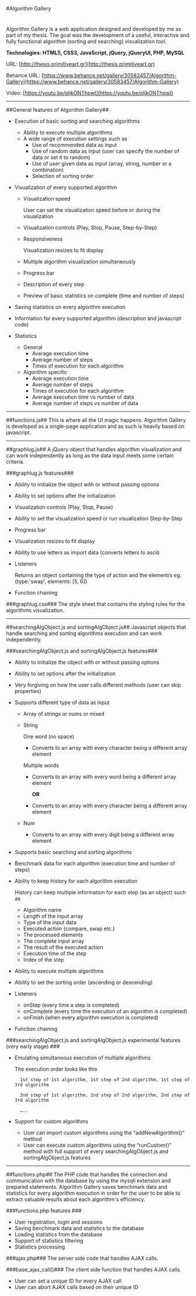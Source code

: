 #Algorithm Gallery
#

Algorithm Gallery is a web application designed and developed by me as part of my thesis. The goal was the development of a useful, interactive and fully functional algorithm (sorting and searching) visualization tool. 

**Technologies: HTML5, CSS3, JavaScript, jQuery, jQueryUI, PHP, MySQL**

URL: [http://thesis.primitiveart.gr](http://thesis.primitiveart.gr)

Behance URL: [https://www.behance.net/gallery/30583457/Algorithm-Gallery](https://www.behance.net/gallery/30583457/Algorithm-Gallery)

Video: [https://youtu.be/pljkONThpwI](https://youtu.be/pljkONThpwI)

- - - -

##General features of Algorithm Gallery##
* Execution of basic sorting and searching algorithms 
	* Ability to execute multiple algorithms
	* A wide range of execution settings such as
		* Use of recommended data as input
		* Use of random data as input (user can specify the number of data or set it to random)
		* Use of user given data as input (array, string, number or a combination)
		* Selection of sorting order 
* Visualization of every supported algorithm
     * Visualization speed 

		User can set the visualization speed before or during the visualization

	* Visualization controls (Play, Stop, Pause, Step-by-Step)
	* Responsiveness 

		Visualization resizes to fit display 

	* Multiple algorithm visualization simultaneously
	* Progress bar
	* Description of every step
	* Preview of basic statistics on complete (time and number of steps)

* Saving statistics on every algorithm execution
* Information for every supported algorithm (description and javascript code)
* Statistics 
	* General
		* Average execution time 
		* Average number of steps
		* Times of execution for each algorithm
	* Algorithm specific
		* Average execution time 
		* Average number of steps
		* Times of execution for each algorithm
		* Average execution time vs number of data
		* Average number of steps vs number of data

- - - -

##functions.js##
This is where all the UI magic happens. Algorithm Gallery is developed as a single-page application and as such is heavily based on javascript. 
- - - -
##graphlug.js##
A jQuery object that handles algorithm visualization and can work independently as long as the data input meets some certain criteria.

###graphlug.js features###
* Ability to initialize the object with or without passing options 
* Ability to set options after the initialization 
* Visualization controls (Play, Stop, Pause)
* Ability to set the visualization speed or run visualization Step-by-Step
* Progress bar 
* Visualization resizes to fit display 
* Ability to use letters as import data (converts letters to ascii)
* Listeners

	Returns an object containing the type of action and the element/s eg. {type:'swap', elements: [5, 6]}

* Function chaining 

###graphlug.css###
The style sheet that contains the styling rules for the algorithms visualization.

- - - -
##searchingAlgObject.js and sortingAlgObject.js##
Javascript objects that handle searching and sorting algorithms execution and can work independently.

###searchingAlgObject.js and sortingAlgObject.js features###
* Ability to initialize the object with or without passing options 
* Ability to set options after the initialization  
* Very forgiving on how the user calls different methods (user can skip properties)
* Supports different type of data as input
	* Array of strings or nums or mixed
	* String 

		One word (no space)

		* Converts to an array with every character being a different array element

		Multiple words 

		* Converts to an array with every word being a different array element 

			**OR**

		* Converts to an array with every character being a different array element

     * Num
		* Converts to an array with every digit being a different array element 

* Supports basic searching and sorting algorithms
* Benchmark data for each algorithm (execution time and number of steps)
* Ability to keep history for each algorithm execution 

	History can keep multiple information for each step (as an object) such as

	* Algorithm name
	* Length of the input array
	* Type of the input data
	* Executed action (compare, swap etc.)
	* The processed elements 
	* The complete input array 
	* The result of the executed action 
	* Execution time of the step
	* Index of the step

* Ability to execute multiple algorithms 
* Ability to set the sorting order (ascending or descending)
* Listeners 
	* onStep (every time a step is completed)
	* onComplete (every time the execution of an algorithm is completed)
	* onFinish (when every algorithm execution is completed)
* Function chaining

###searchingAlgObject.js and sortingAlgObject.js experimental features (very early stage) ###

* Emulating simultaneous execution of multiple algorithms

	The execution order looks like this

	    1st step of 1st algorithm, 1st step of 2nd algorithm, 1st step of 3rd algorithm

	    2nd step of 1st algorithm, 2nd step of 2nd algorithm, 2nd step of 3rd algorithm 

	    …..

* Support for custom algorithms 
	* User can import custom algorithms using  the “addNewAlgorithm()” method
	* User can execute custom algorithms using the “runCustom()” method with full support of every  searchingAlgObject.js and sortingAlgObject.js features

- - - -

##functions.php##
The PHP code that handles the connection and communication with the database by using the mysqli extension and prepared statements. 
Algorithm Gallery saves benchmark data and statistics for every algorithm execution in order for the user to be able to extract valuable results about each algorithm's efficiency. 

###functions.php features ###
* User registration, login and sessions
* Saving benchmark data and statistics to the database 
* Loading statistics from the database 
* Support of statistics filtering
* Statistics processing 

###ajax.php###
The server side code that handles AJAX calls. 
	
###base\_ajax\_call()###
The client side function that handles AJAX calls. 

* User can set a unique ID for every AJAX call
* User can abort AJAX calls based on their unique ID 






